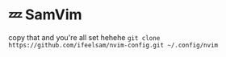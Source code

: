 # 💤 SamVim
copy that and you're all set hehehe
```git clone https://github.com/ifeelsam/nvim-config.git ~/.config/nvim```
